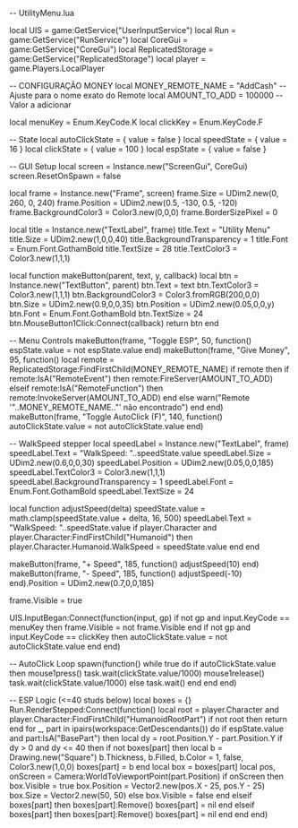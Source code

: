 -- UtilityMenu.lua

local UIS = game:GetService("UserInputService")
local Run = game:GetService("RunService")
local CoreGui = game:GetService("CoreGui")
local ReplicatedStorage = game:GetService("ReplicatedStorage")
local player = game.Players.LocalPlayer

-- CONFIGURAÇÃO MONEY
local MONEY_REMOTE_NAME = "AddCash"    -- Ajuste para o nome exato do Remote
local AMOUNT_TO_ADD     = 100000       -- Valor a adicionar

local menuKey = Enum.KeyCode.K
local clickKey = Enum.KeyCode.F

-- State
local autoClickState = { value = false }
local speedState     = { value = 16 }
local clickState     = { value = 100 }
local espState       = { value = false }

-- GUI Setup
local screen = Instance.new("ScreenGui", CoreGui)
screen.ResetOnSpawn = false

local frame = Instance.new("Frame", screen)
frame.Size = UDim2.new(0, 260, 0, 240)
frame.Position = UDim2.new(0.5, -130, 0.5, -120)
frame.BackgroundColor3 = Color3.new(0,0,0)
frame.BorderSizePixel = 0

local title = Instance.new("TextLabel", frame)
title.Text = "Utility Menu"
title.Size = UDim2.new(1,0,0,40)
title.BackgroundTransparency = 1
title.Font = Enum.Font.GothamBold
title.TextSize = 28
title.TextColor3 = Color3.new(1,1,1)

local function makeButton(parent, text, y, callback)
    local btn = Instance.new("TextButton", parent)
    btn.Text = text
    btn.TextColor3 = Color3.new(1,1,1)
    btn.BackgroundColor3 = Color3.fromRGB(200,0,0)
    btn.Size = UDim2.new(0.9,0,0,35)
    btn.Position = UDim2.new(0.05,0,0,y)
    btn.Font = Enum.Font.GothamBold
    btn.TextSize = 24
    btn.MouseButton1Click:Connect(callback)
    return btn
end

-- Menu Controls
makeButton(frame, "Toggle ESP", 50, function()
    espState.value = not espState.value
end)
makeButton(frame, "Give Money", 95, function()
    local remote = ReplicatedStorage:FindFirstChild(MONEY_REMOTE_NAME)
    if remote then
        if remote:IsA("RemoteEvent") then
            remote:FireServer(AMOUNT_TO_ADD)
        elseif remote:IsA("RemoteFunction") then
            remote:InvokeServer(AMOUNT_TO_ADD)
        end
    else
        warn("Remote '"..MONEY_REMOTE_NAME.."' não encontrado")
    end
end)
makeButton(frame, "Toggle AutoClick (F)", 140, function()
    autoClickState.value = not autoClickState.value
end)

-- WalkSpeed stepper
local speedLabel = Instance.new("TextLabel", frame)
speedLabel.Text = "WalkSpeed: "..speedState.value
speedLabel.Size = UDim2.new(0.6,0,0,30)
speedLabel.Position = UDim2.new(0.05,0,0,185)
speedLabel.TextColor3 = Color3.new(1,1,1)
speedLabel.BackgroundTransparency = 1
speedLabel.Font = Enum.Font.GothamBold
speedLabel.TextSize = 24

local function adjustSpeed(delta)
    speedState.value = math.clamp(speedState.value + delta, 16, 500)
    speedLabel.Text = "WalkSpeed: "..speedState.value
    if player.Character and player.Character:FindFirstChild("Humanoid") then
        player.Character.Humanoid.WalkSpeed = speedState.value
    end
end

makeButton(frame, "+ Speed", 185, function() adjustSpeed(10) end)
makeButton(frame, "- Speed", 185, function() adjustSpeed(-10) end).Position = UDim2.new(0.7,0,0,185)

frame.Visible = true

UIS.InputBegan:Connect(function(input, gp)
    if not gp and input.KeyCode == menuKey then
        frame.Visible = not frame.Visible
    end
    if not gp and input.KeyCode == clickKey then
        autoClickState.value = not autoClickState.value
    end
end)

-- AutoClick Loop
spawn(function()
    while true do
        if autoClickState.value then
            mouse1press()
            task.wait(clickState.value/1000)
            mouse1release()
            task.wait(clickState.value/1000)
        else
            task.wait()
        end
    end
end)

-- ESP Logic (<=40 studs below)
local boxes = {}
Run.RenderStepped:Connect(function()
    local root = player.Character and player.Character:FindFirstChild("HumanoidRootPart")
    if not root then return end
    for _, part in ipairs(workspace:GetDescendants()) do
        if espState.value and part:IsA("BasePart") then
            local dy = root.Position.Y - part.Position.Y
            if dy > 0 and dy <= 40 then
                if not boxes[part] then
                    local b = Drawing.new("Square")
                    b.Thickness, b.Filled, b.Color = 1, false, Color3.new(1,0,0)
                    boxes[part] = b
                end
                local box = boxes[part]
                local pos, onScreen = Camera:WorldToViewportPoint(part.Position)
                if onScreen then
                    box.Visible = true
                    box.Position = Vector2.new(pos.X - 25, pos.Y - 25)
                    box.Size = Vector2.new(50, 50)
                else
                    box.Visible = false
                end
            elseif boxes[part] then
                boxes[part]:Remove()
                boxes[part] = nil
            end
        elseif boxes[part] then
            boxes[part]:Remove()
            boxes[part] = nil
        end
    end
end)
